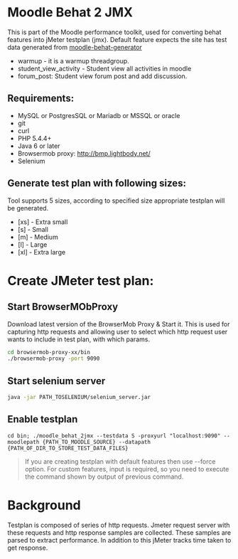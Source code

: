 Moodle Behat 2 JMX
==========================
This is part of the Moodle performance toolkit, used for converting behat features into jMeter testplan (jmx).
Default feature expects the site has test data generated from [moodle-behat-generator](https://github.com/rajeshtaneja/moodle-behat-generator.git)
* warmup - it is a warmup threadgroup.
* student_view_activity - Student view all activities in moodle
* forum_post: Student view forum post and add discussion.

## Requirements:
* MySQL or PostgresSQL or Mariadb or MSSQL or oracle
* git
* curl
* PHP 5.4.4+
* Java 6 or later
* Browsermob proxy: http://bmp.lightbody.net/
* Selenium

## Generate test plan with following sizes:
Tool supports 5 sizes, according to specified size appropriate testplan will be generated.
* [xs] - Extra small
* [s] - Small
* [m] - Medium
* [l] - Large
* [xl] - Extra large

# Create JMeter test plan:
## Start BrowserMObProxy
Download latest version of the BrowserMob Proxy & Start it. This is used for capturing http requests and allowing user to select which http request user wants to include in test plan, with which params.
```sh
cd browsermob-proxy-xx/bin
./browsermob-proxy -port 9090
```

## Start selenium server
```sh
java -jar PATH_TOSELENIUM/selenium_server.jar
```

## Enable testplan
```
cd bin; ./moodle_behat_2jmx --testdata S -proxyurl "localhost:9090" --moodlepath {PATH_TO_MOODLE_SOURCE} --datapath {PATH_OF_DIR_TO_STORE_TEST_DATA_FILES}
```
> If you are creating testplan with default features then use --force option.
For custom features, input is required, so you need to execute the command shown by output of previous command.


# Background
Testplan is composed of series of http requests. Jmeter request server with these requests and http response samples are collected.
These samples are parsed to extract performance. In addition to this jMeter tracks time taken to get response.

